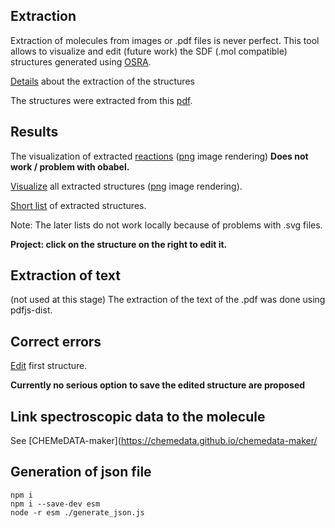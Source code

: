 ## Extraction 
Extraction of molecules from images or .pdf files is never perfect. This tool allows to visualize and edit (future work) the SDF (.mol compatible) structures generated using [OSRA](https://cactus.nci.nih.gov/osra/).

[Details](generation) about the extraction of the structures

The structures were extracted from this [pdf](input/unige_5398_attachment01.pdf).
## Results 
The visualization of extracted [reactions](listReactions_svg.html) ([png](listReactions.html) image rendering) **Does not work / problem with obabel.**

[Visualize](listCompounds_svg.html) all extracted structures ([png](listCompounds.html) image rendering).

[Short list](listCompoundsShort.html) of extracted structures.

Note: The later lists do not work locally because of problems with .svg files.

**Project: click on the structure on the right to edit it.**

## Extraction of text 
(not used at this stage)
The extraction of the text of the .pdf was done using pdfjs-dist.

## Correct errors 

[Edit](displaySingleStructureForEdition.html) first structure.

**Currently no serious option to save the edited structure are proposed**

## Link spectroscopic data to the molecule 

See [CHEMeDATA-maker](https://chemedata.github.io/chemedata-maker/

## Generation of json file
```
npm i 
npm i --save-dev esm
node -r esm ./generate_json.js
```


